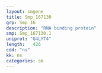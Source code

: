 ```yaml
---
layout: smgene
title: Smp_167130
grp: Smp_16
description: "RNA binding protein"
smp: Smp_167130.1
uniprot: "G4LYT4"
length:   426
cdd: "ns"
kk: ns
categories: sm
---
```

